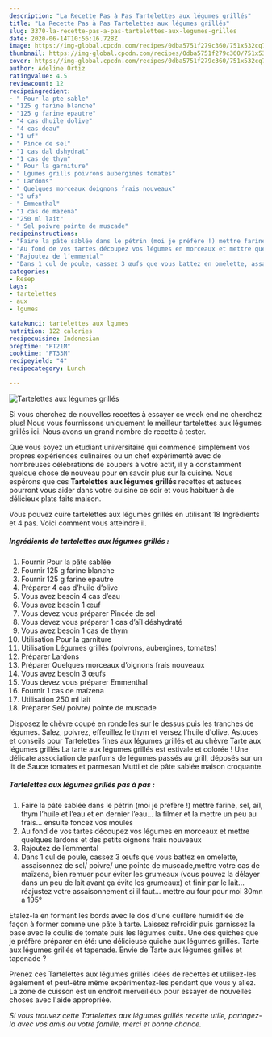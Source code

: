 ```yaml
---
description: "La Recette Pas à Pas Tartelettes aux légumes grillés"
title: "La Recette Pas à Pas Tartelettes aux légumes grillés"
slug: 3370-la-recette-pas-a-pas-tartelettes-aux-legumes-grilles
date: 2020-06-14T10:56:16.728Z
image: https://img-global.cpcdn.com/recipes/0dba5751f279c360/751x532cq70/tartelettes-aux-legumes-grilles-photo-principale-de-la-recette.jpg
thumbnail: https://img-global.cpcdn.com/recipes/0dba5751f279c360/751x532cq70/tartelettes-aux-legumes-grilles-photo-principale-de-la-recette.jpg
cover: https://img-global.cpcdn.com/recipes/0dba5751f279c360/751x532cq70/tartelettes-aux-legumes-grilles-photo-principale-de-la-recette.jpg
author: Adeline Ortiz
ratingvalue: 4.5
reviewcount: 12
recipeingredient:
- " Pour la pte sable"
- "125 g farine blanche"
- "125 g farine epautre"
- "4 cas dhuile dolive"
- "4 cas deau"
- "1 uf"
- " Pince de sel"
- "1 cas dal dshydrat"
- "1 cas de thym"
- " Pour la garniture"
- " Lgumes grills poivrons aubergines tomates"
- " Lardons"
- " Quelques morceaux doignons frais nouveaux"
- "3 ufs"
- " Emmenthal"
- "1 cas de mazena"
- "250 ml lait"
- " Sel poivre pointe de muscade"
recipeinstructions:
- "Faire la pâte sablée dans le pétrin (moi je préfère !) mettre farine, sel, aïl, thym l’huile et l’eau et en dernier l’eau... la filmer et la mettre un peu au frais... ensuite foncez vos moules"
- "Au fond de vos tartes découpez vos légumes en morceaux et mettre quelques lardons et des petits oignons frais nouveaux"
- "Rajoutez de l’emmental"
- "Dans 1 cul de poule, cassez 3 œufs que vous battez en omelette, assaisonnez de sel/ poivre/ une pointe de muscade,mettre votre cas de maïzena, bien remuer pour éviter les grumeaux (vous pouvez la délayer dans un peu de lait avant ça évite les grumeaux) et finir par le lait... réajustez votre assaisonnement si il faut... mettre au four pour moi 30mn a 195°"
categories:
- Resep
tags:
- tartelettes
- aux
- lgumes

katakunci: tartelettes aux lgumes 
nutrition: 122 calories
recipecuisine: Indonesian
preptime: "PT21M"
cooktime: "PT33M"
recipeyield: "4"
recipecategory: Lunch

---
```



![Tartelettes aux légumes grillés](https://img-global.cpcdn.com/recipes/0dba5751f279c360/751x532cq70/tartelettes-aux-legumes-grilles-photo-principale-de-la-recette.jpg)

Si vous cherchez de nouvelles recettes à essayer ce week end ne cherchez plus! Nous vous fournissons uniquement le meilleur tartelettes aux légumes grillés ici. Nous avons un grand nombre de recette à tester.

Que vous soyez un étudiant universitaire qui commence simplement vos propres expériences culinaires ou un chef expérimenté avec de nombreuses célébrations de soupers à votre actif, il y a constamment quelque chose de nouveau pour en savoir plus sur la cuisine. Nous espérons que ces <strong> Tartelettes aux légumes grillés </strong> recettes et astuces pourront vous aider dans votre cuisine ce soir et vous habituer à de délicieux plats faits maison.

<!--inarticleads1-->

Vous pouvez cuire tartelettes aux légumes grillés en utilisant 18 Ingrédients et 4 pas. Voici comment vous atteindre il.

##### Ingrédients de tartelettes aux légumes grillés :

1. Fournir  Pour la pâte sablée
1. Fournir 125 g farine blanche
1. Fournir 125 g farine epautre
1. Préparer 4 cas d’huile d’olive
1. Vous avez besoin 4 cas d’eau
1. Vous avez besoin 1 œuf
1. Vous devez vous préparer  Pincée de sel
1. Vous devez vous préparer 1 cas d’aïl déshydraté
1. Vous avez besoin 1 cas de thym
1. Utilisation  Pour la garniture
1. Utilisation  Légumes grillés (poivrons, aubergines, tomates)
1. Préparer  Lardons
1. Préparer  Quelques morceaux d’oignons frais nouveaux
1. Vous avez besoin 3 œufs
1. Vous devez vous préparer  Emmenthal
1. Fournir 1 cas de maïzena
1. Utilisation 250 ml lait
1. Préparer  Sel/ poivre/ pointe de muscade


Disposez le chèvre coupé en rondelles sur le dessus puis les tranches de légumes. Salez, poivrez, effeuillez le thym et versez l&#39;huile d&#39;olive. Astuces et conseils pour Tartelettes fines aux légumes grillés et au chèvre Tarte aux légumes grillés La tarte aux légumes grillés est estivale et colorée ! Une délicate association de parfums de légumes passés au grill, déposés sur un lit de Sauce tomates et parmesan Mutti et de pâte sablée maison croquante. 

<!--inarticleads2-->

##### Tartelettes aux légumes grillés pas à pas :

1. Faire la pâte sablée dans le pétrin (moi je préfère !) mettre farine, sel, aïl, thym l’huile et l’eau et en dernier l’eau... la filmer et la mettre un peu au frais... ensuite foncez vos moules
1. Au fond de vos tartes découpez vos légumes en morceaux et mettre quelques lardons et des petits oignons frais nouveaux
1. Rajoutez de l’emmental
1. Dans 1 cul de poule, cassez 3 œufs que vous battez en omelette, assaisonnez de sel/ poivre/ une pointe de muscade,mettre votre cas de maïzena, bien remuer pour éviter les grumeaux (vous pouvez la délayer dans un peu de lait avant ça évite les grumeaux) et finir par le lait... réajustez votre assaisonnement si il faut... mettre au four pour moi 30mn a 195°


Etalez-la en formant les bords avec le dos d&#39;une cuillère humidifiée de façon à former comme une pâte à tarte. Laissez refroidir puis garnissez la base avec le coulis de tomate puis les légumes cuits. Une des quiches que je préfère préparer en été: une délicieuse quiche aux légumes grillés. Tarte aux légumes grillés et tapenade. Envie de Tarte aux légumes grillés et tapenade ? 

<!--inarticleads1-->

<p>
Prenez ces Tartelettes aux légumes grillés idées de recettes et utilisez-les également et peut-être même expérimentez-les pendant que vous y allez. La zone de cuisson est un endroit merveilleux pour essayer de nouvelles choses avec l'aide appropriée.
</p>

<p>
<i>Si vous trouvez cette Tartelettes aux légumes grillés recette utile, partagez-la avec vos amis ou votre famille, merci et bonne chance.</i>
</p>
